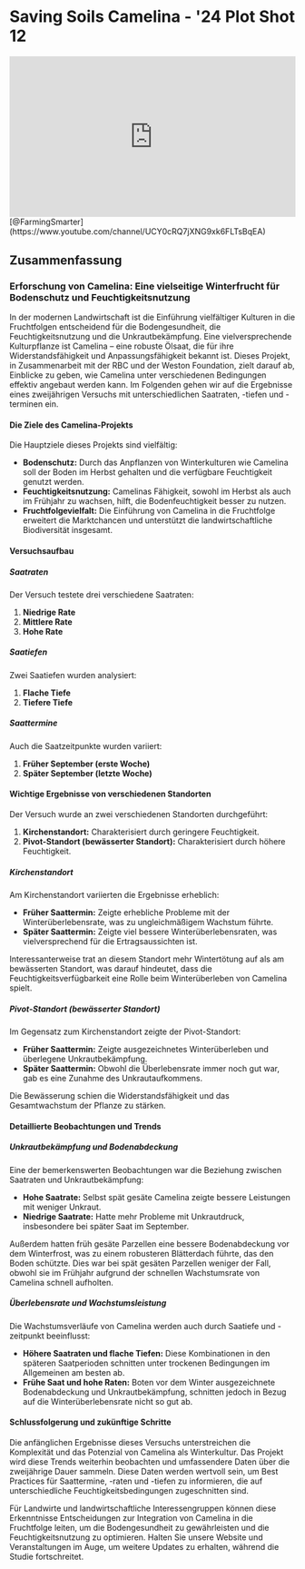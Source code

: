# Saving Soils Camelina - '24 Plot Shot 12

<div style="position: relative; width: 100%; padding-bottom: 56.25%; height: 0; overflow: hidden;">
    <iframe src="https://www.youtube.com/embed/n-MpoY7XhgY?si=W5KTwrv62yV-ix1u" title="YouTube video player" frameborder="0" allow="accelerometer; autoplay; clipboard-write; encrypted-media; gyroscope; picture-in-picture; web-share" referrerpolicy="strict-origin-when-cross-origin" allowfullscreen style="position: absolute; top: 0; left: 0; width: 100%; height: 100%; border: 0; object-fit: cover;"></iframe>
</div>
[@FarmingSmarter](https://www.youtube.com/channel/UCY0cRQ7jXNG9xk6FLTsBqEA)

## Zusammenfassung

### Erforschung von Camelina: Eine vielseitige Winterfrucht für Bodenschutz und Feuchtigkeitsnutzung

In der modernen Landwirtschaft ist die Einführung vielfältiger Kulturen in die Fruchtfolgen entscheidend für die Bodengesundheit, die Feuchtigkeitsnutzung und die Unkrautbekämpfung. Eine vielversprechende Kulturpflanze ist Camelina – eine robuste Ölsaat, die für ihre Widerstandsfähigkeit und Anpassungsfähigkeit bekannt ist. Dieses Projekt, in Zusammenarbeit mit der RBC und der Weston Foundation, zielt darauf ab, Einblicke zu geben, wie Camelina unter verschiedenen Bedingungen effektiv angebaut werden kann. Im Folgenden gehen wir auf die Ergebnisse eines zweijährigen Versuchs mit unterschiedlichen Saatraten, -tiefen und -terminen ein.

#### Die Ziele des Camelina-Projekts

Die Hauptziele dieses Projekts sind vielfältig:

- **Bodenschutz:** Durch das Anpflanzen von Winterkulturen wie Camelina soll der Boden im Herbst gehalten und die verfügbare Feuchtigkeit genutzt werden.
- **Feuchtigkeitsnutzung:** Camelinas Fähigkeit, sowohl im Herbst als auch im Frühjahr zu wachsen, hilft, die Bodenfeuchtigkeit besser zu nutzen.
- **Fruchtfolgevielfalt:** Die Einführung von Camelina in die Fruchtfolge erweitert die Marktchancen und unterstützt die landwirtschaftliche Biodiversität insgesamt.

#### Versuchsaufbau

##### Saatraten

Der Versuch testete drei verschiedene Saatraten:

1. **Niedrige Rate**
2. **Mittlere Rate**
3. **Hohe Rate**

##### Saatiefen

Zwei Saatiefen wurden analysiert:

1. **Flache Tiefe**
2. **Tiefere Tiefe**

##### Saattermine

Auch die Saatzeitpunkte wurden variiert:

1. **Früher September (erste Woche)**
2. **Später September (letzte Woche)**

#### Wichtige Ergebnisse von verschiedenen Standorten

Der Versuch wurde an zwei verschiedenen Standorten durchgeführt:

1. **Kirchenstandort:** Charakterisiert durch geringere Feuchtigkeit.
2. **Pivot-Standort (bewässerter Standort):** Charakterisiert durch höhere Feuchtigkeit.

##### Kirchenstandort

Am Kirchenstandort variierten die Ergebnisse erheblich:

- **Früher Saattermin:** Zeigte erhebliche Probleme mit der Winterüberlebensrate, was zu ungleichmäßigem Wachstum führte.
- **Später Saattermin:** Zeigte viel bessere Winterüberlebensraten, was vielversprechend für die Ertragsaussichten ist.

Interessanterweise trat an diesem Standort mehr Wintertötung auf als am bewässerten Standort, was darauf hindeutet, dass die Feuchtigkeitsverfügbarkeit eine Rolle beim Winterüberleben von Camelina spielt.

##### Pivot-Standort (bewässerter Standort)

Im Gegensatz zum Kirchenstandort zeigte der Pivot-Standort:

- **Früher Saattermin:** Zeigte ausgezeichnetes Winterüberleben und überlegene Unkrautbekämpfung.
- **Später Saattermin:** Obwohl die Überlebensrate immer noch gut war, gab es eine Zunahme des Unkrautaufkommens.

Die Bewässerung schien die Widerstandsfähigkeit und das Gesamtwachstum der Pflanze zu stärken.

#### Detaillierte Beobachtungen und Trends

##### Unkrautbekämpfung und Bodenabdeckung

Eine der bemerkenswerten Beobachtungen war die Beziehung zwischen Saatraten und Unkrautbekämpfung:

- **Hohe Saatrate:** Selbst spät gesäte Camelina zeigte bessere Leistungen mit weniger Unkraut.
- **Niedrige Saatrate:** Hatte mehr Probleme mit Unkrautdruck, insbesondere bei später Saat im September.

Außerdem hatten früh gesäte Parzellen eine bessere Bodenabdeckung vor dem Winterfrost, was zu einem robusteren Blätterdach führte, das den Boden schützte. Dies war bei spät gesäten Parzellen weniger der Fall, obwohl sie im Frühjahr aufgrund der schnellen Wachstumsrate von Camelina schnell aufholten.

##### Überlebensrate und Wachstumsleistung

Die Wachstumsverläufe von Camelina werden auch durch Saatiefe und -zeitpunkt beeinflusst:

- **Höhere Saatraten und flache Tiefen:** Diese Kombinationen in den späteren Saatperioden schnitten unter trockenen Bedingungen im Allgemeinen am besten ab.
- **Frühe Saat und hohe Raten:** Boten vor dem Winter ausgezeichnete Bodenabdeckung und Unkrautbekämpfung, schnitten jedoch in Bezug auf die Winterüberlebensrate nicht so gut ab.

#### Schlussfolgerung und zukünftige Schritte

Die anfänglichen Ergebnisse dieses Versuchs unterstreichen die Komplexität und das Potenzial von Camelina als Winterkultur. Das Projekt wird diese Trends weiterhin beobachten und umfassendere Daten über die zweijährige Dauer sammeln. Diese Daten werden wertvoll sein, um Best Practices für Saattermine, -raten und -tiefen zu informieren, die auf unterschiedliche Feuchtigkeitsbedingungen zugeschnitten sind.

Für Landwirte und landwirtschaftliche Interessengruppen können diese Erkenntnisse Entscheidungen zur Integration von Camelina in die Fruchtfolge leiten, um die Bodengesundheit zu gewährleisten und die Feuchtigkeitsnutzung zu optimieren. Halten Sie unsere Website und Veranstaltungen im Auge, um weitere Updates zu erhalten, während die Studie fortschreitet.
